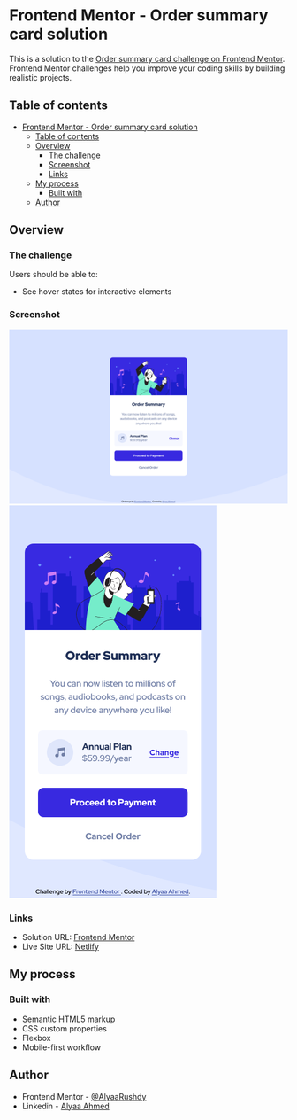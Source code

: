 # Frontend Mentor - Order summary card solution

This is a solution to the [Order summary card challenge on Frontend Mentor](https://www.frontendmentor.io/challenges/order-summary-component-QlPmajDUj). Frontend Mentor challenges help you improve your coding skills by building realistic projects.

## Table of contents

- [Frontend Mentor - Order summary card solution](#frontend-mentor---order-summary-card-solution)
  - [Table of contents](#table-of-contents)
  - [Overview](#overview)
    - [The challenge](#the-challenge)
    - [Screenshot](#screenshot)
    - [Links](#links)
  - [My process](#my-process)
    - [Built with](#built-with)
  - [Author](#author)

## Overview

### The challenge

Users should be able to:

- See hover states for interactive elements

### Screenshot

![](./screenshots/desktop.png)
![](./screenshots/mobile.png)

### Links

- Solution URL: [Frontend Mentor](https://www.frontendmentor.io/solutions/mobilefirst-responsive-solution-using-css-flexbox-5O0kXHtrcu)
- Live Site URL: [Netlify](https://silly-rabanadas-1593ab.netlify.app/)

## My process

### Built with

- Semantic HTML5 markup
- CSS custom properties
- Flexbox
- Mobile-first workflow

## Author

- Frontend Mentor - [@AlyaaRushdy](https://www.frontendmentor.io/profile/AlyaaRushdy)
- Linkedin - [Alyaa Ahmed](https://www.linkedin.com/in/alyaa-ahmed/)
